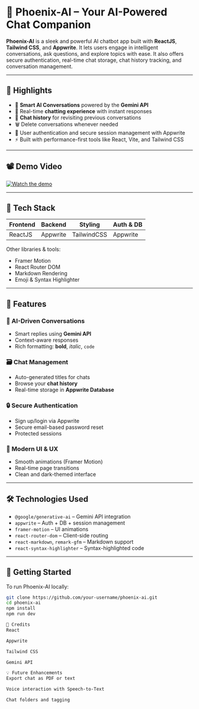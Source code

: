 # 🚀 Phoenix-AI – Your AI-Powered Chat Companion

**Phoenix-AI** is a sleek and powerful AI chatbot app built with **ReactJS**, **Tailwind CSS**, and **Appwrite**. It lets users engage in intelligent conversations, ask questions, and explore topics with ease. It also offers secure authentication, real-time chat storage, chat history tracking, and conversation management.

---

## 🌟 Highlights

- 🧠 **Smart AI Conversations** powered by the **Gemini API**
- 💬 Real-time **chatting experience** with instant responses
- 📁 **Chat history** for revisiting previous conversations
- 🗑️ Delete conversations whenever needed
- 🔐 User authentication and secure session management with Appwrite
- ⚡ Built with performance-first tools like React, Vite, and Tailwind CSS

---

## 📽️ Demo Video

[![Watch the demo](https://img.youtube.com/vi/6U8f0r1J-2E/0.jpg)](https://youtu.be/6U8f0r1J-2E)


---

## 🧰 Tech Stack

| Frontend | Backend | Styling | Auth & DB |
|----------|---------|---------|-----------|
| ReactJS  | Appwrite | TailwindCSS | Appwrite |

Other libraries & tools:
- Framer Motion
- React Router DOM
- Markdown Rendering
- Emoji & Syntax Highlighter

---

## 🔐 Features

### 🤖 AI-Driven Conversations
- Smart replies using **Gemini API**
- Context-aware responses
- Rich formatting: **bold**, _italic_, `code`

### 🗃️ Chat Management
- Auto-generated titles for chats
- Browse your **chat history**
- Real-time storage in **Appwrite Database**

### 🔒 Secure Authentication
- Sign up/login via Appwrite
- Secure email-based password reset
- Protected sessions

### 💅 Modern UI & UX
- Smooth animations (Framer Motion)
- Real-time page transitions
- Clean and dark-themed interface

---

## 🛠 Technologies Used

- `@google/generative-ai` – Gemini API integration
- `appwrite` – Auth + DB + session management
- `framer-motion` – UI animations
- `react-router-dom` – Client-side routing
- `react-markdown`, `remark-gfm` – Markdown support
- `react-syntax-highlighter` – Syntax-highlighted code

---

## 🚀 Getting Started

To run Phoenix-AI locally:

```bash
git clone https://github.com/your-username/phoenix-ai.git
cd phoenix-ai
npm install
npm run dev

🙌 Credits
React

Appwrite

Tailwind CSS

Gemini API

💡 Future Enhancements
Export chat as PDF or text

Voice interaction with Speech-to-Text

Chat folders and tagging

